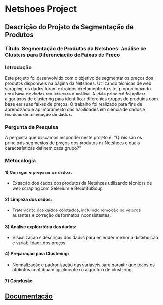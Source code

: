 # Netshoes Project

## Descrição do Projeto de Segmentação de Produtos

### Título: Segmentação de Produtos da Netshoes: Análise de Clusters para Diferenciação de Faixas de Preço 

### Introdução
Este projeto foi desenvolvido com o objetivo de segmentar os preços dos produtos disponíveis na página da Netshoes. Utilizando técnicas de web scraping, os dados foram extraídos diretamente do site, proporcionando uma base de dados realista para a análise. A ideia principal foi aplicar algoritmos de clustering para identificar diferentes grupos de produtos com base em suas faixas de preços. O trabalho foi realizado para fins de aprendizado e aprimoramento das habilidades em ciência de dados e técnicas de mineração de dados.

### Pergunta de Pesquisa
A pergunta que buscamos responder neste projeto é: "Quais são os principais segmentos de preços dos produtos na Netshoes e quais características definem cada grupo?"

### Metodologia
 #### 1) Carregar e preparar os dados:
  - Extração dos dados dos produtos da Netshoes utilizando técnicas de web scraping com Selenium e BeautifulSoup.
 
 #### 2) Limpeza dos dados:
  - Tratamento dos dados coletados, incluindo remoção de valores ausentes e correção de formatos inconsistentes.
  
#### 3) Análise exploratória dos dados:
  - Visualização e descrição dos dados para entender melhor a distribuição e variabilidade dos preços.

#### 4) Preparação para Clustering:
  - Normalização e padronização das variáveis para garantir que todos os atributos contribuam igualmente no algoritmo de clustering

  
#### 7) Conclusão

## [Documentação](#)

